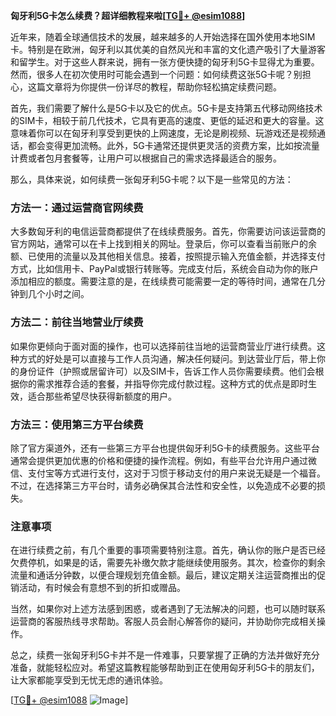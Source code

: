 **匈牙利5G卡怎么续费？超详细教程来啦[[TG💪+ @esim1088](https://t.me/s/esim1088)]**

近年来，随着全球通信技术的发展，越来越多的人开始选择在国外使用本地SIM卡。特别是在欧洲，匈牙利以其优美的自然风光和丰富的文化遗产吸引了大量游客和留学生。对于这些人群来说，拥有一张方便快捷的匈牙利5G卡显得尤为重要。然而，很多人在初次使用时可能会遇到一个问题：如何续费这张5G卡呢？别担心，这篇文章将为你提供一份详尽的教程，帮助你轻松搞定续费问题。

首先，我们需要了解什么是5G卡以及它的优点。5G卡是支持第五代移动网络技术的SIM卡，相较于前几代技术，它具有更高的速度、更低的延迟和更大的容量。这意味着你可以在匈牙利享受到更快的上网速度，无论是刷视频、玩游戏还是视频通话，都会变得更加流畅。此外，5G卡通常还提供更灵活的资费方案，比如按流量计费或者包月套餐等，让用户可以根据自己的需求选择最适合的服务。

那么，具体来说，如何续费一张匈牙利5G卡呢？以下是一些常见的方法：

### 方法一：通过运营商官网续费

大多数匈牙利的电信运营商都提供了在线续费服务。首先，你需要访问该运营商的官方网站，通常可以在卡上找到相关的网址。登录后，你可以查看当前账户的余额、已使用的流量以及其他相关信息。接着，按照提示输入充值金额，并选择支付方式，比如信用卡、PayPal或银行转账等。完成支付后，系统会自动为你的账户添加相应的额度。需要注意的是，在线续费可能需要一定的等待时间，通常在几分钟到几个小时之间。

### 方法二：前往当地营业厅续费

如果你更倾向于面对面的操作，也可以选择前往当地的运营商营业厅进行续费。这种方式的好处是可以直接与工作人员沟通，解决任何疑问。到达营业厅后，带上你的身份证件（护照或居留许可）以及SIM卡，告诉工作人员你需要续费。他们会根据你的需求推荐合适的套餐，并指导你完成付款过程。这种方式的优点是即时生效，适合那些希望尽快获得新额度的用户。

### 方法三：使用第三方平台续费

除了官方渠道外，还有一些第三方平台也提供匈牙利5G卡的续费服务。这些平台通常会提供更加优惠的价格和便捷的操作流程。例如，有些平台允许用户通过微信、支付宝等方式进行支付，这对于习惯于移动支付的用户来说无疑是一个福音。不过，在选择第三方平台时，请务必确保其合法性和安全性，以免造成不必要的损失。

### 注意事项

在进行续费之前，有几个重要的事项需要特别注意。首先，确认你的账户是否已经欠费停机，如果是的话，需要先补缴欠款才能继续使用服务。其次，检查你的剩余流量和通话分钟数，以便合理规划充值金额。最后，建议定期关注运营商推出的促销活动，有时候会有意想不到的折扣或赠品。

当然，如果你对上述方法感到困惑，或者遇到了无法解决的问题，也可以随时联系运营商的客服热线寻求帮助。客服人员会耐心解答你的疑问，并协助你完成相关操作。

总之，续费一张匈牙利5G卡并不是一件难事，只要掌握了正确的方法并做好充分准备，就能轻松应对。希望这篇教程能够帮助到正在使用匈牙利5G卡的朋友们，让大家都能享受到无忧无虑的通讯体验。

[[TG💪+ @esim1088](https://t.me/s/esim1088) ![Image](https://i.postimg.cc/4NQfJmqS/Snipaste-2025-05-13-00-14-12.png)]